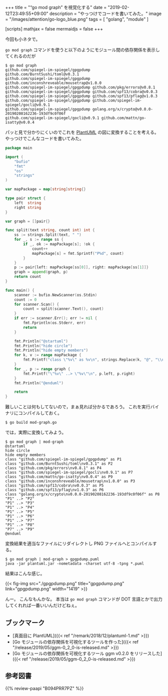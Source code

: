 +++
title = "“go mod graph” を視覚化する"
date = "2019-02-12T23:49:55+09:00"
description = "やっつけでコードを書いてみた。"
image = "/images/attention/go-logo_blue.png"
tags  = [ "golang", "module" ]

[scripts]
  mathjax = false
  mermaidjs = false
+++

今回も小ネタで。

`go mod graph` コマンドを使うと以下のようにモジュール間の依存関係を表示してくれるのだが

```text
$ go mod graph
github.com/spiegel-im-spiegel/gpgpdump github.com/BurntSushi/toml@v0.3.1
github.com/spiegel-im-spiegel/gpgpdump github.com/inconshreveable/mousetrap@v1.0.0
github.com/spiegel-im-spiegel/gpgpdump github.com/pkg/errors@v0.8.1
github.com/spiegel-im-spiegel/gpgpdump github.com/spf13/cobra@v0.0.3
github.com/spiegel-im-spiegel/gpgpdump github.com/spf13/pflag@v1.0.3
github.com/spiegel-im-spiegel/gpgpdump github.com/spiegel-im-spiegel/gocli@v0.9.1
github.com/spiegel-im-spiegel/gpgpdump golang.org/x/crypto@v0.0.0-20190208162236-193df9c0f06f
github.com/spiegel-im-spiegel/gocli@v0.9.1 github.com/mattn/go-isatty@v0.0.4
```

パッと見で分かりにくいのでこれを [PlantUML] の図に変換することを考える。
やっつけでこんなコードを書いてみた。

```go
package main

import (
	"bufio"
	"fmt"
	"os"
	"strings"
)

var mapPackage = map[string]string{}

type pair struct {
	left  string
	right string
}

var graph = []pair{}

func split(text string, count int) int {
	ss := strings.Split(text, " ")
	for _, s := range ss {
		if _, ok := mapPackage[s]; !ok {
			count++
			mapPackage[s] = fmt.Sprintf("P%d", count)
		}
	}
	p := pair{left: mapPackage[ss[0]], right: mapPackage[ss[1]]}
	graph = append(graph, p)
	return count
}

func main() {
	scanner := bufio.NewScanner(os.Stdin)
	count := 0
	for scanner.Scan() {
		count = split(scanner.Text(), count)
	}
	if err := scanner.Err(); err != nil {
		fmt.Fprintln(os.Stderr, err)
		return
	}

	fmt.Println("@startuml")
	fmt.Println("hide circle")
	fmt.Println("hide empty members")
	for k, v := range mapPackage {
		fmt.Printf("class \"%v\" as %v\n", strings.Replace(k, "@", "\\n", -1), v)
	}
	for _, p := range graph {
		fmt.Printf("\"%v\" ..> \"%v\"\n", p.left, p.right)
	}
	fmt.Println("@enduml")

	return
}
```

難しいことは何もしてないので，まぁ見れば分かるであろう。
これを実行バイナリにコンパイルしておく。

```text
$ go build mod-graph.go
```

では，実際に変換してみよう。

```text
$ go mod graph | mod-graph
@startuml
hide circle
hide empty members
class "github.com/spiegel-im-spiegel/gpgpdump" as P1
class "github.com/BurntSushi/toml\nv0.3.1" as P2
class "github.com/pkg/errors\nv0.8.1" as P4
class "github.com/spiegel-im-spiegel/gocli\nv0.9.1" as P7
class "github.com/mattn/go-isatty\nv0.0.4" as P9
class "github.com/inconshreveable/mousetrap\nv1.0.0" as P3
class "github.com/spf13/cobra\nv0.0.3" as P5
class "github.com/spf13/pflag\nv1.0.3" as P6
class "golang.org/x/crypto\nv0.0.0-20190208162236-193df9c0f06f" as P8
"P1" ..> "P2"
"P1" ..> "P3"
"P1" ..> "P4"
"P1" ..> "P5"
"P1" ..> "P6"
"P1" ..> "P7"
"P1" ..> "P8"
"P7" ..> "P9"
@enduml
```

変換結果を適当なファイルにリダイレクトし PNG ファイルへとコンパイルする。

```text
$ go mod graph | mod-graph > gpgpdump.puml
java -jar plantuml.jar -nometadata -charset utf-8 -tpng *.puml
```

結果はこんな感じ。

{{< fig-img src="./gpgpdump.png" title="gpgpdump.png" link="gpgpdump.png" width="1419" >}}

んー。
こんなもんかな。
本当は `go mod graph` コマンドが DOT 言語とかで出力してくれれば一番いいんだけどねぇ。

## ブックマーク

- [真面目に PlantUML]({{< ref "/remark/2018/12/plantuml-1.md" >}})
- [Go モジュールの依存関係を可視化するツールを作った]({{< ref "/release/2019/05/ggm-0_2_0-is-released.md" >}})
- [Go モジュールの依存関係を可視化するツール ggm v0.2.0 をリリースした]({{< ref "/release/2019/05/ggm-0_2_0-is-released.md" >}})

[Go 言語]: https://golang.org/ "The Go Programming Language"
[PlantUML]: http://plantuml.com/ "Open-source tool that uses simple textual descriptions to draw UML diagrams."

## 参考図書

{{% review-paapi "B094PRR7PZ" %}} <!-- プログラミング言語Go -->

